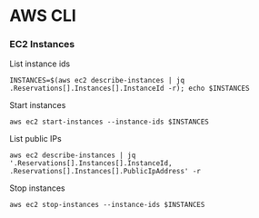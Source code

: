 # AWS CLI

### EC2 Instances

List instance ids

```
INSTANCES=$(aws ec2 describe-instances | jq .Reservations[].Instances[].InstanceId -r); echo $INSTANCES
```

Start instances

```
aws ec2 start-instances --instance-ids $INSTANCES
```

List public IPs

```
aws ec2 describe-instances | jq '.Reservations[].Instances[].InstanceId, .Reservations[].Instances[].PublicIpAddress' -r
```

Stop instances

```
aws ec2 stop-instances --instance-ids $INSTANCES
```

